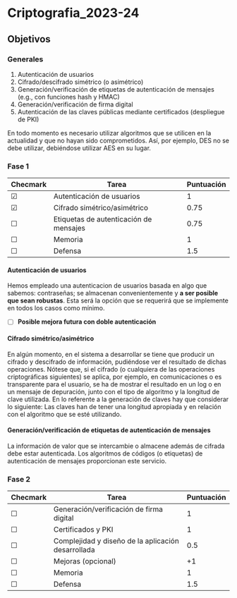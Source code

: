# Criptografia_2023-24

## Objetivos

### Generales

1. Autenticación de usuarios
2. Cifrado/descifrado simétrico (o asimétrico)
3. Generación/verificación de etiquetas de autenticación de mensajes (e.g., con funciones hash y HMAC)
4. Generación/verificación de firma digital
5. Autenticación de las claves públicas mediante certificados (despliegue de PKI)

En todo momento es necesario utilizar algoritmos que se utilicen en la actualidad y que no hayan
sido comprometidos. Así, por ejemplo, DES no se debe utilizar, debiéndose utilizar AES en su
lugar.

### Fase 1

| Checmark | Tarea                                | Puntuación |
| -------- | ------------------------------------ | ---------- |
| &#9745;      | Autenticación de usuarios            | 1          |
| &#9745;      | Cifrado simétrico/asimétrico         | 0.75         |
|  &#9744;      | Etiquetas de autenticación de mensajes| 0.75         |
| &#9744; | Memoria                              | 1          |
| &#9744;    | Defensa                              | 1.5          |

#### Autenticación de usuarios

Hemos empleado una autenticacion de usuarios basada en algo que sabemos: contraseñas; se almacenan convenientemente y **a
ser posible que sean robustas**. Esta será la opción que se requerirá que se implemente
en todos los casos como mínimo.

- [ ] **Posible mejora futura con doble autenticación**

#### Cifrado simétrico/asimétrico

En algún momento, en el sistema a desarrollar se tiene que producir un cifrado y descifrado de
información, pudiéndose ver el resultado de dichas operaciones. Nótese que, si el cifrado (o
cualquiera de las operaciones criptográficas siguientes) se aplica, por ejemplo, en
comunicaciones o es transparente para el usuario, se ha de mostrar el resultado en un log o en
un mensaje de depuración, junto con el tipo de algoritmo y la longitud de clave utilizada.
En lo referente a la generación de claves hay que considerar lo siguiente:
 Las claves han de tener una longitud apropiada y en relación con el algoritmo que se
esté utilizando.

#### Generación/verificación de etiquetas de autenticación de mensajes

La información de valor que se intercambie o almacene además de cifrada debe estar
autenticada. Los algoritmos de códigos (o etiquetas) de autenticación de mensajes proporcionan
este servicio.

### Fase 2

| Checmark | Tarea                                | Puntuación |
| -------- | ------------------------------------ | ---------- |
| &#9744; | Generación/verificación de firma digital | 1          |
| &#9744; | Certificados y PKI              | 1          |
| &#9744; | Complejidad y diseño de la aplicación desarrollada | 0.5          |
| &#9744; | Mejoras (opcional)                   | +1          |
| &#9744; | Memoria                              | 1          |
| &#9744; | Defensa                              | 1.5          |
